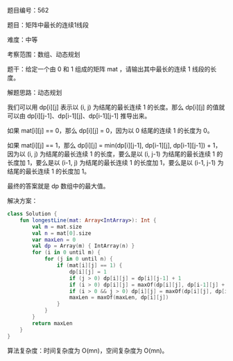 题目编号：562

题目：矩阵中最长的连续1线段

难度：中等

考察范围：数组、动态规划

题干：给定一个由 0 和 1 组成的矩阵 mat ，请输出其中最长的连续 1 线段的长度。

解题思路：动态规划

我们可以用 dp[i][j] 表示以 (i, j) 为结尾的最长连续 1 的长度。那么 dp[i][j] 的值就可以由 dp[i][j-1]、dp[i-1][j]、dp[i-1][j-1] 推导出来。

如果 mat[i][j] == 0，那么 dp[i][j] = 0，因为以 0 结尾的连续 1 的长度为 0。

如果 mat[i][j] == 1，那么 dp[i][j] = min(dp[i][j-1], dp[i-1][j], dp[i-1][j-1]) + 1，因为以 (i, j) 为结尾的最长连续 1 的长度，要么是以 (i, j-1) 为结尾的最长连续 1 的长度加 1，要么是以 (i-1, j) 为结尾的最长连续 1 的长度加 1，要么是以 (i-1, j-1) 为结尾的最长连续 1 的长度加 1。

最终的答案就是 dp 数组中的最大值。

解决方案：

```kotlin
class Solution {
    fun longestLine(mat: Array<IntArray>): Int {
        val m = mat.size
        val n = mat[0].size
        var maxLen = 0
        val dp = Array(m) { IntArray(n) }
        for (i in 0 until m) {
            for (j in 0 until n) {
                if (mat[i][j] == 1) {
                    dp[i][j] = 1
                    if (j > 0) dp[i][j] = dp[i][j-1] + 1
                    if (i > 0) dp[i][j] = maxOf(dp[i][j], dp[i-1][j] + 1)
                    if (i > 0 && j > 0) dp[i][j] = maxOf(dp[i][j], dp[i-1][j-1] + 1)
                    maxLen = maxOf(maxLen, dp[i][j])
                }
            }
        }
        return maxLen
    }
}
```

算法复杂度：时间复杂度为 O(mn)，空间复杂度为 O(mn)。